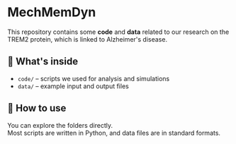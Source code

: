 # MechMemDyn
This repository contains some **code** and **data** related to our research on the TREM2 protein, which is linked to Alzheimer's disease.

## 📂 What's inside
- `code/` – scripts we used for analysis and simulations  
- `data/` – example input and output files   

## 🚀 How to use
You can explore the folders directly.  
Most scripts are written in Python, and data files are in standard formats.  
